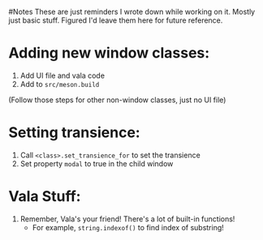 #Notes
These are just reminders I wrote down while working on it. Mostly just basic
stuff. Figured I'd leave them here for future reference.

# Adding new window classes:
1. Add UI file and vala code
2. Add to `src/meson.build`

(Follow those steps for other non-window classes, just no UI file)


# Setting transience:
1. Call `<class>.set_transience_for` to set the transience
2. Set property `modal` to true in the child window


# Vala Stuff:
1. Remember, Vala's your friend! There's a lot of built-in functions!
    - For example, `string.indexof()` to find index of substring!
